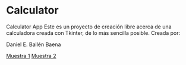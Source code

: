 # Calculator
Calculator App
Este es un proyecto de creación libre acerca de una calculadora creada con Tkinter, de lo más sencilla posible. 
Creada por:

Daniel E. Ballén Baena

[Muestra 1](main/Calculadora%201.png)
[Muestra 2](main/Calculadora%202.png)
